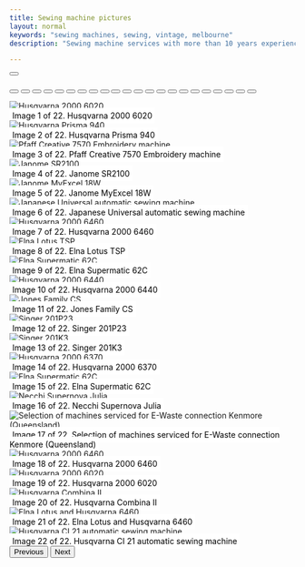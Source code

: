 ```yaml
---
title: Sewing machine pictures
layout: normal
keywords: "sewing machines, sewing, vintage, melbourne"
description: "Sewing machine services with more than 10 years experience based in Melbourne, Australia"

---
```

<div class="container justify-content-center">
<div class="row">
<div class="col-12 mb-1">

<div id="carouselCaptions" class="carousel slide carousel-fade pb-4" data-bs-ride="carousel">
  <div class="carousel-indicators">

<button type="button" class="active" data-bs-target="#carouselcaptions" data-bs-slide-to="1"></button>

<button type="button" data-bs-target="#carouselcaptions" data-bs-slide-to="2"></button>
<button type="button" data-bs-target="#carouselcaptions" data-bs-slide-to="3"></button>
<button type="button" data-bs-target="#carouselcaptions" data-bs-slide-to="4"></button>
<button type="button" data-bs-target="#carouselcaptions" data-bs-slide-to="5"></button>
<button type="button" data-bs-target="#carouselcaptions" data-bs-slide-to="6"></button>
<button type="button" data-bs-target="#carouselcaptions" data-bs-slide-to="7"></button>
<button type="button" data-bs-target="#carouselcaptions" data-bs-slide-to="8"></button>
<button type="button" data-bs-target="#carouselcaptions" data-bs-slide-to="9"></button>
<button type="button" data-bs-target="#carouselcaptions" data-bs-slide-to="10"></button>
<button type="button" data-bs-target="#carouselcaptions" data-bs-slide-to="11"></button>
<button type="button" data-bs-target="#carouselcaptions" data-bs-slide-to="12"></button>
<button type="button" data-bs-target="#carouselcaptions" data-bs-slide-to="13"></button>
<button type="button" data-bs-target="#carouselcaptions" data-bs-slide-to="14"></button>
<button type="button" data-bs-target="#carouselcaptions" data-bs-slide-to="15"></button>
<button type="button" data-bs-target="#carouselcaptions" data-bs-slide-to="16"></button>
<button type="button" data-bs-target="#carouselcaptions" data-bs-slide-to="17"></button>
<button type="button" data-bs-target="#carouselcaptions" data-bs-slide-to="18"></button>
<button type="button" data-bs-target="#carouselcaptions" data-bs-slide-to="19"></button>
<button type="button" data-bs-target="#carouselcaptions" data-bs-slide-to="20"></button>
<button type="button" data-bs-target="#carouselcaptions" data-bs-slide-to="21"></button>
<button type="button" data-bs-target="#carouselcaptions" data-bs-slide-to="22"></button>
<button type="button" data-bs-target="#carouselcaptions" data-bs-slide-to="23"></button>

  </div>
  <div class="carousel-inner">

   <div class="carousel-item active">
   <img alt="Husqvarna 2000 6020" style="height:auto;width:auto" src="/mikeandthemechanicals/assets/images/repaired/1.jpg" class="d-block w-100" />
   <div style="bottom:-18px;" class="carousel-caption d-none d-md-block">
   <span style="padding:5px;color:black;background-color:white">Image 1 of 22. Husqvarna 2000 6020</span>
   </div>
   </div>
 
   <div class="carousel-item">
   <img alt="Husqvarna Prisma 940" style="height:auto;width:auto" src="/mikeandthemechanicals/assets/images/repaired/2.jpg" class="d-block w-100" />
   <div style="bottom:-18px;" class="carousel-caption d-none d-md-block">
   <span style="padding:5px;color:black;background-color:white">Image 2 of 22. Husqvarna Prisma 940</span>
   </div>
   </div>
 
   <div class="carousel-item">
   <img alt="Pfaff Creative 7570 Embroidery machine" style="height:auto;width:auto" src="/mikeandthemechanicals/assets/images/repaired/3.jpg" class="d-block w-100" />
   <div style="bottom:-18px;" class="carousel-caption d-none d-md-block">
   <span style="padding:5px;color:black;background-color:white">Image 3 of 22. Pfaff Creative 7570 Embroidery machine</span>
   </div>
   </div>
 
   <div class="carousel-item">
   <img alt="Janome SR2100" style="height:auto;width:auto" src="/mikeandthemechanicals/assets/images/repaired/4.jpg" class="d-block w-100" />
   <div style="bottom:-18px;" class="carousel-caption d-none d-md-block">
   <span style="padding:5px;color:black;background-color:white">Image 4 of 22. Janome SR2100</span>
   </div>
   </div>
 
   <div class="carousel-item">
   <img alt="Janome MyExcel 18W" style="height:auto;width:auto" src="/mikeandthemechanicals/assets/images/repaired/5.jpg" class="d-block w-100" />
   <div style="bottom:-18px;" class="carousel-caption d-none d-md-block">
       <span style="padding:5px;color:black;background-color:white">Image 5 of 22. Janome MyExcel 18W</span>
   </div>
   </div>
 
   <div class="carousel-item">
   <img alt="Japanese Universal automatic sewing machine" style="height:auto;width:auto" src="/mikeandthemechanicals/assets/images/repaired/6.jpg" class="d-block w-100" />
   <div style="bottom:-18px;" class="carousel-caption d-none d-md-block">
   <span style="padding:5px;color:black;background-color:white">Image 6 of 22. Japanese Universal automatic sewing machine</span>
   </div>
   </div>
 
   <div class="carousel-item">
   <img alt="Husqvarna 2000 6460" style="height:auto;width:auto" src="/mikeandthemechanicals/assets/images/repaired/7.jpg" class="d-block w-100" />
   <div style="bottom:-18px;" class="carousel-caption d-none d-md-block">
   <span style="padding:5px;color:black;background-color:white">Image 7 of 22. Husqvarna 2000 6460</span>
   </div>
   </div>
 
   <div class="carousel-item">
   <img alt="Elna Lotus TSP" style="height:auto;width:auto" src="/mikeandthemechanicals/assets/images/repaired/8.jpg" class="d-block w-100" />
   <div style="bottom:-18px;" class="carousel-caption d-none d-md-block">
   <span style="padding:5px;color:black;background-color:white">Image 8 of 22. Elna Lotus TSP</span>
   </div>
   </div>
 
   <div class="carousel-item">
   <img alt="Elna Supermatic 62C" style="height:auto;width:auto" src="/mikeandthemechanicals/assets/images/repaired/9.jpg" class="d-block w-100" />
   <div style="bottom:-18px;" class="carousel-caption d-none d-md-block">
   <span style="padding:5px;color:black;background-color:white">Image 9 of 22. Elna Supermatic 62C</span>
   </div>
   </div>
 
   <div class="carousel-item">
   <img alt="Husqvarna 2000 6440" style="height:auto;width:auto" src="/mikeandthemechanicals/assets/images/repaired/10.jpg" class="d-block w-100" />
   <div style="bottom:-18px;" class="carousel-caption d-none d-md-block">
   <span style="padding:5px;color:black;background-color:white">Image 10 of 22. Husqvarna 2000 6440</span>
   </div>
   </div>
 
   <div class="carousel-item">
   <img alt="Jones Family CS" style="height:auto;width:auto" src="/mikeandthemechanicals/assets/images/repaired/11.jpg" class="d-block w-100" />
   <div style="bottom:-18px;" class="carousel-caption d-none d-md-block">
   <span style="padding:5px;color:black;background-color:white">Image 11 of 22. Jones Family CS</span>
   </div>
   </div>
 
   <div class="carousel-item">
   <img alt="Singer 201P23" style="height:auto;width:auto" src="/mikeandthemechanicals/assets/images/repaired/12.jpg" class="d-block w-100" />
   <div style="bottom:-18px;" class="carousel-caption d-none d-md-block">
   <span style="padding:5px;color:black;background-color:white">Image 12 of 22. Singer 201P23</span>
   </div>
   </div>
 
   <div class="carousel-item">
   <img alt="Singer 201K3" style="height:auto;width:auto" src="/mikeandthemechanicals/assets/images/repaired/13.jpg" class="d-block w-100" />
   <div style="bottom:-18px;" class="carousel-caption d-none d-md-block">
   <span style="padding:5px;color:black;background-color:white">Image 13 of 22. Singer 201K3</span>
   </div>
   </div>
 
   <div class="carousel-item">
   <img alt="Husqvarna 2000 6370" style="height:auto;width:auto" src="/mikeandthemechanicals/assets/images/repaired/14.jpg" class="d-block w-100" />
   <div style="bottom:-18px;" class="carousel-caption d-none d-md-block">
   <span style="padding:5px;color:black;background-color:white">Image 14 of 22. Husqvarna 2000 6370</span>
   </div>
   </div>
 
   <div class="carousel-item">
   <img alt="Elna Supermatic 62C" style="height:auto;width:auto" src="/mikeandthemechanicals/assets/images/repaired/15.jpg" class="d-block w-100" />
   <div style="bottom:-18px;" class="carousel-caption d-none d-md-block">
   <span style="padding:5px;color:black;background-color:white">Image 15 of 22. Elna Supermatic 62C</span>
   </div>
   </div>
 
   <div class="carousel-item">
   <img alt="Necchi Supernova Julia" style="height:auto;width:auto" src="/mikeandthemechanicals/assets/images/repaired/16.jpg" class="d-block w-100" />
   <div style="bottom:-18px;" class="carousel-caption d-none d-md-block">
   <span style="padding:5px;color:black;background-color:white">Image 16 of 22. Necchi Supernova Julia</span>
   </div>
   </div>
 
   <div class="carousel-item">
   <img alt="Selection of machines serviced for E-Waste connection Kenmore (Queensland)" style="height:auto;width:auto" src="/mikeandthemechanicals/assets/images/repaired/17.jpg" class="d-block w-100" />
   <div style="bottom:-18px;" class="carousel-caption d-none d-md-block">
   <span style="padding:5px;color:black;background-color:white">Image 17 of 22. Selection of machines serviced for E-Waste connection Kenmore (Queensland)</span>
   </div>
   </div>
 
   <div class="carousel-item">
   <img alt="Husqvarna 2000 6460" style="height:auto;width:auto" src="/mikeandthemechanicals/assets/images/repaired/18.jpg" class="d-block w-100" />
   <div style="bottom:-18px;" class="carousel-caption d-none d-md-block">
   <span style="padding:5px;color:black;background-color:white">Image 18 of 22. Husqvarna 2000 6460</span>
   </div>
   </div>
 
   <div class="carousel-item">
   <div class="carousel-item">
   <img alt="Husqvarna 2000 6020" style="height:auto;width:auto" src="/mikeandthemechanicals/assets/images/repaired/19.jpg" class="d-block w-100" />
   <div style="bottom:-18px;" class="carousel-caption d-none d-md-block">
   <span style="padding:5px;color:black;background-color:white">Image 19 of 22. Husqvarna 2000 6020</span>
   </div>
   </div>
 
   <div class="carousel-item">
   <img alt="Husqvarna Combina II" style="height:auto;width:auto" src="/mikeandthemechanicals/assets/images/repaired/20.jpg" class="d-block w-100" />
   <div style="bottom:-18px;" class="carousel-caption d-none d-md-block">
   <span style="padding:5px;color:black;background-color:white">Image 20 of 22. Husqvarna Combina II</span>
   </div>
   </div>
 
   <div class="carousel-item">
   <img alt="Elna Lotus and Husqvarna 6460" style="height:auto;width:auto" src="/mikeandthemechanicals/assets/images/repaired/21.jpg" class="d-block w-100" />
   <div style="bottom:-18px;" class="carousel-caption d-none d-md-block">
   <span style="padding:5px;color:black;background-color:white">Image 21 of 22. Elna Lotus and Husqvarna 6460</span>
   </div>
   </div>
 
   <div class="carousel-item">
   <img alt="Husqvarna CI 21 automatic sewing machine" style="height:auto;width:auto" src="/mikeandthemechanicals/assets/images/repaired/22.jpg" class="d-block w-100" />
   <div style="bottom:-18px;" class="carousel-caption d-none d-md-block">
   <span style="padding:5px;color:black;background-color:white">Image 22 of 22. Husqvarna CI 21 automatic sewing machine</span>
   </div>
   </div>
 
<!--0   <div class="carousel-item">
   <img alt="Phoenix 283F automatic sewing machine" style="height:auto;width:auto" src="/mikeandthemechanicals/assets/images/repaired/24.jpg" class="d-block w-100" />
   <div style="bottom:-18px;" class="carousel-caption d-none d-md-block">
   <span style="padding:5px;color:black;background-color:white">Image 22 of 23. Phoenix 283F automatic sewing machine</span>
   </div>
   </div>
 
  </div>-->
  <button class="carousel-control-prev" data-bs-target="#carouselCaptions" type="button" data-bs-slide="prev">
    <span class="carousel-control-prev-icon" aria-hidden="true"></span>
    <span class="visually-hidden">Previous</span>
  </button>
  <button class="carousel-control-next" data-bs-target="#carouselCaptions" type="button" data-bs-slide="next">
    <span class="carousel-control-next-icon" aria-hidden="true"></span>
    <span class="visually-hidden">Next</span>
  </button>
</div><!-- end carousel -->
</div>


</div><!-- end col -->
</div><!-- end row -->
</div><!-- end container -->

